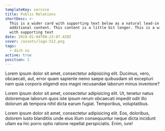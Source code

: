 ```yaml
---
templateKey: service
title: Public Relations
shortDesc: >-
  This is a wider card with supporting text below as a natural lead-in to
  additional content. This content is a little bit longer. This is a wider card
  with supporting text 
date: 2019-01-04T08:23:07.428Z
cover: /assets/logo-512.png
tags:
  - dịch vụ
active: true
position: 2
---
```

Lorem ipsum dolor sit amet, consectetur adipisicing elit. Ducimus, vero, obcaecati, aut, error quam sapiente nemo saepe quibusdam sit excepturi nam quia corporis eligendi eos magni recusandae laborum minus inventore?

Lorem ipsum dolor sit amet, consectetur adipisicing elit. Ut, tenetur natus doloremque laborum quos iste ipsum rerum obcaecati impedit odit illo dolorum ab tempora nihil dicta earum fugiat. Temporibus, voluptatibus.

Lorem ipsum dolor sit amet, consectetur adipisicing elit. Eos, doloribus, dolorem iusto blanditiis unde eius illum consequuntur neque dicta incidunt ullam ea hic porro optio ratione repellat perspiciatis. Enim, iure!
